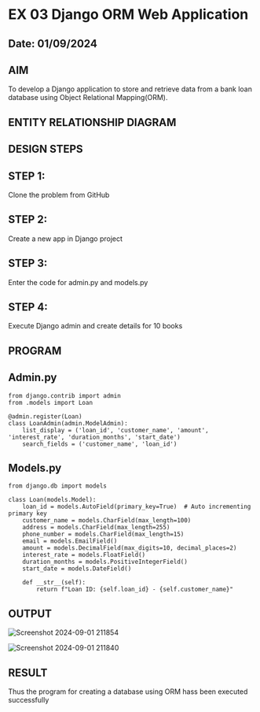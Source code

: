 # EX 03 Django ORM Web Application

## Date: 01/09/2024

## AIM
To develop a Django application to store and retrieve data from a bank loan database using Object Relational Mapping(ORM).

## ENTITY RELATIONSHIP DIAGRAM
## DESIGN STEPS
## STEP 1:
Clone the problem from GitHub

## STEP 2:
Create a new app in Django project

## STEP 3:
Enter the code for admin.py and models.py

## STEP 4:
Execute Django admin and create details for 10 books

## PROGRAM

## Admin.py

```
from django.contrib import admin
from .models import Loan

@admin.register(Loan)
class LoanAdmin(admin.ModelAdmin):
    list_display = ('loan_id', 'customer_name', 'amount', 'interest_rate', 'duration_months', 'start_date')
    search_fields = ('customer_name', 'loan_id')
```

## Models.py

```
from django.db import models

class Loan(models.Model):
    loan_id = models.AutoField(primary_key=True)  # Auto incrementing primary key
    customer_name = models.CharField(max_length=100)
    address = models.CharField(max_length=255)
    phone_number = models.CharField(max_length=15)
    email = models.EmailField()
    amount = models.DecimalField(max_digits=10, decimal_places=2)
    interest_rate = models.FloatField()
    duration_months = models.PositiveIntegerField()
    start_date = models.DateField()

    def __str__(self):
        return f"Loan ID: {self.loan_id} - {self.customer_name}"
```

## OUTPUT

![Screenshot 2024-09-01 211854](https://github.com/user-attachments/assets/ccd126ae-3b9a-4a0a-a479-dd468b5691c7)

![Screenshot 2024-09-01 211840](https://github.com/user-attachments/assets/9c729a8b-7069-4770-b1af-72e28a5203a1)

## RESULT
Thus the program for creating a database using ORM hass been executed successfully
